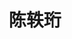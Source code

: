---
title: 陈轶珩
graduate_time: 2021
position: 硕士
photo: "/url_test/alumnus/chenyiheng/photo.jpg"
place: 3
career: 中国飞机强度研究所
---